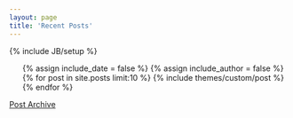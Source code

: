 ```yaml
---
layout: page
title: 'Recent Posts'
---
```

{% include JB/setup %}

<ul class="posts posts-index recent">
  {% assign include_date = false %}
  {% assign include_author = false %}
  {% for post in site.posts limit:10 %}
    {% include themes/custom/post %}
  {% endfor %}
</ul>

<p class="post-archive-link">
  <a href="/archive.html">Post Archive</a>
</p>
